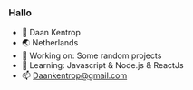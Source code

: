 ### Hallo

- :boy: Daan Kentrop 
- 🌏 Netherlands 
- 🔭 Working on:  Some random projects
- 🌱 Learning: Javascript & Node.js & ReactJs
- 📫 Daankentrop@gmail.com 



